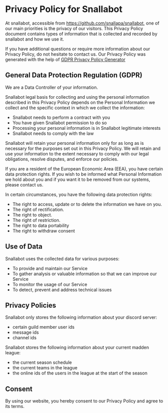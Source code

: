 # Privacy Policy for Snallabot

At snallabot, accessible from https://github.com/snallapa/snallabot, one of our main priorities is the privacy of our visitors. This Privacy Policy document contains types of information that is collected and recorded by snallabot and how we use it.

If you have additional questions or require more information about our Privacy Policy, do not hesitate to contact us. Our Privacy Policy was generated with the help of [GDPR Privacy Policy Generator](https://www.gdprprivacypolicy.net/)

## General Data Protection Regulation (GDPR)

We are a Data Controller of your information.

Snallabot legal basis for collecting and using the personal information described in this Privacy Policy depends on the Personal Information we collect and the specific context in which we collect the information:

- Snallabot needs to perform a contract with you
- You have given Snallabot permission to do so
- Processing your personal information is in Snallabot legitimate interests
- Snallabot needs to comply with the law

Snallabot will retain your personal information only for as long as is necessary for the purposes set out in this Privacy Policy. We will retain and use your information to the extent necessary to comply with our legal obligations, resolve disputes, and enforce our policies.

If you are a resident of the European Economic Area (EEA), you have certain data protection rights. If you wish to be informed what Personal Information we hold about you and if you want it to be removed from our systems, please contact us.

In certain circumstances, you have the following data protection rights:

- The right to access, update or to delete the information we have on you.
- The right of rectification.
- The right to object.
- The right of restriction.
- The right to data portability
- The right to withdraw consent

## Use of Data

Snallabot uses the collected data for various purposes:

- To provide and maintain our Service
- To gather analysis or valuable information so that we can improve our Service
- To monitor the usage of our Service
- To detect, prevent and address technical issues

## Privacy Policies

Snallabot only stores the following information about your discord server:

- certain guild member user ids
- message ids
- channel ids

Snallabot stores the following information about your current madden league:

- the current season schedule
- the current teams in the league
- the online ids of the users in the league at the start of the season

## Consent

By using our website, you hereby consent to our Privacy Policy and agree to its terms.
